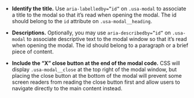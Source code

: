 - **Identify the title.** Use `aria-labelledby=”id”` on `.usa-modal` to associate a title to the modal so that it’s read when opening the modal. The id should belong to the `id` attribute on `.usa-modal__heading`.

- **Descriptions.** Optionally, you may use `aria-describedby=”id”` on `.usa-modal` to associate descriptive text to the modal window so that it’s read when opening the modal. The id should belong to a paragraph or a brief piece of content.

- **Include the “X” close button at the end of the modal code.** CSS will display `.usa-modal__close` at the top right of the modal window, but placing the close button at the bottom of the modal will prevent some screen readers from reading the close button first and allow users to navigate directly to the main content instead.
